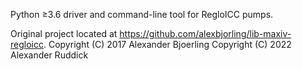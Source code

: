 Python ≥3.6 driver and command-line tool for RegloICC pumps.

Original project located at https://github.com/alexbjorling/lib-maxiv-regloicc.
Copyright (C) 2017 Alexander Bjoerling
Copyright (C) 2022 Alexander Ruddick
